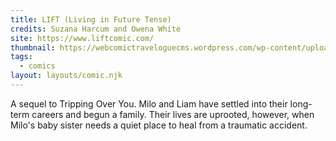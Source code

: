 ```yaml
---
title: LIFT (Living in Future Tense)
credits: Suzana Harcum and Owena White
site: https://www.liftcomic.com/
thumbnail: https://webcomictraveloguecms.wordpress.com/wp-content/uploads/2024/07/livinginfuturetenseicon.png
tags:
  - comics
layout: layouts/comic.njk
---
```


A sequel to Tripping Over You. Milo and Liam have settled into their long-term careers and begun a family. Their lives are uprooted, however, when Milo's baby sister needs a quiet place to heal from a traumatic accident.